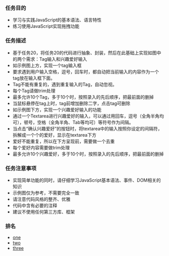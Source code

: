 ### 任务目的

- 学习与实践JavaScript的基本语法、语言特性
- 练习使用JavaScript实现拖拽功能

### 任务描述

- 基于任务20，将任务20的代码进行抽象、封装，然后在此基础上实现如图中的两个需求：Tag输入和兴趣爱好输入
- 如示例图上方，实现一个tag输入框
- 要求遇到用户输入空格，逗号，回车时，都自动把当前输入的内容作为一个tag放在输入框下面。
- Tag不能有重复的，遇到重复输入的Tag，自动忽视。
- 每个Tag请做trim处理
- 最多允许10个Tag，多于10个时，按照录入的先后顺序，把最前面的删掉
- 当鼠标悬停在tag上时，tag前增加删除二字，点击tag可删除
- 如示例图下方，实现一个兴趣爱好输入的功能
- 通过一个Textarea进行兴趣爱好的输入，可以通过用回车，逗号（全角半角均可），顿号，空格（全角半角、Tab等均可）等符号作为间隔。
- 当点击“确认兴趣爱好”的按钮时，将textarea中的输入按照你设定的间隔符，拆解成一个个的爱好，显示在textarea下方
- 爱好不能重复，所以在下方呈现前，需要做一个去重
- 每个爱好内容需要做trim处理
- 最多允许10个兴趣爱好，多于10个时，按照录入的先后顺序，把最前面的删掉

### 任务注意事项

- 实现简单功能的同时，请仔细学习JavaScript基本语法、事件、DOM相关的知识
- 示例图仅为参考，不需要完全一致
- 请注意代码风格的整齐、优雅
- 代码中含有必要的注释
- 建议不使用任何第三方库、框架


### 排名
- [one](https://github.com/Phoebe-Perry/ife_baidu_2016/tree/gh-pages/second_phase/ife-baidu_task_21)
- [two](https://github.com/hellozts4120/IFE-2016/tree/master/task2/serial2/Project21)
- [three](https://github.com/BaiduGo3/task02/tree/gh-pages/task02_021)
 
